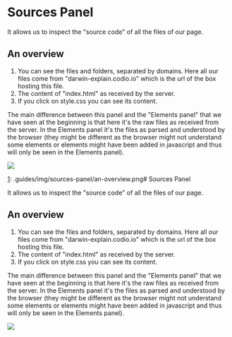 # Sources Panel

It allows us to inspect the "source code" of all the files of our page.

## An overview

1. You can see the files and folders, separated by domains. Here all our files come from "darwin-explain.codio.io" which is the url of the box hosting this file.
1. The content of "index.html" as received by the server.
1. If you click on style.css you can see its content.

The main difference between this panel and the "Elements panel" that we have seen at the beginning is that here it's the raw files as received from the server. In the Elements panel it's the files as parsed and understood by the browser (they might be different as the browser might not understand some elements or elements might have been added in javascript and thus will only be seen in the Elements panel).

![][1]

[1]: .guides/img/sources-panel/an-overview.png# Sources Panel

It allows us to inspect the "source code" of all the files of our page.

## An overview

1. You can see the files and folders, separated by domains. Here all our files come from "darwin-explain.codio.io" which is the url of the box hosting this file.
1. The content of "index.html" as received by the server.
1. If you click on style.css you can see its content.

The main difference between this panel and the "Elements panel" that we have seen at the beginning is that here it's the raw files as received from the server. In the Elements panel it's the files as parsed and understood by the browser (they might be different as the browser might not understand some elements or elements might have been added in javascript and thus will only be seen in the Elements panel).

![][1]

[1]: .guides/img/sources-panel/an-overview.png